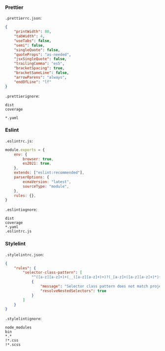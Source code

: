 ### Prettier
`.prettierrc.json`:
```json
{
	"printWidth": 80,
	"tabWidth": 4,
	"useTabs": false,
	"semi": false,
	"singleQuote": false,
	"quoteProps": "as-needed",
	"jsxSingleQuote": false,
	"trailingComma": "es5",
	"bracketSpacing": true,
	"bracketSameLine": false,
	"arrowParens": "always",
	"endOfLine": "lf"
}
```

`.prettierignore`:
```
dist
coverage

*.yaml
```

### Eslint
`.eslintrc.js`:
```js
module.exports = {
    env: {
        browser: true,
        es2021: true,
    },
    extends: ["eslint:recommended"],
    parserOptions: {
        ecmaVersion: "latest",
        sourceType: "module",
    },
    rules: {},
}
```

`.eslintiognore`:
```
dist
coverage
*.yaml
.eslintrc.js
```

### Stylelint
`.stylelintrc.json`:
```json
{
	"rules": {
		"selector-class-pattern": [
			"^([a-z][a-z]+)+(__([a-z][a-z]+)+)?(_[a-z]+([a-z][a-z]+)*){0,2}$",
			{
				"message": "Selector class pattern does not match project conventions",
				"resolveNestedSelectors": true
			}
		]
	}
}
```

`.stylelintignore`:
```
node_modules
bin
*.*
!*.css
!*.scss
```
